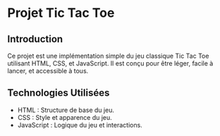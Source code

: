 # Projet Tic Tac Toe

## Introduction

Ce projet est une implémentation simple du jeu classique Tic Tac Toe utilisant HTML, CSS, et JavaScript. Il est conçu pour être léger, facile à lancer, et accessible à tous.

## Technologies Utilisées

- HTML : Structure de base du jeu.
- CSS : Style et apparence du jeu.
- JavaScript : Logique du jeu et interactions.

